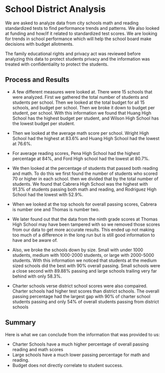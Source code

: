# School District Analysis
We are asked to analyze data from city schools math and reading standardized tests to find performance trends and patterns. We also looked at funding and how/if it related to standardized test scores. We are looking for trends in school performance which will help the school board make decisions with budget allotments. 

The family educational rights and privacy act was reviewed before analyzing this data to protect students privacy and the information was treated with confidentiality to protect the students.

## Process and Results
- A few different measures were looked at. There were 15 schools that were analyzed. First we gathered the total number of students and students per school. Then we looked at the total budget for all 15 schools, and budget per school. Then we broke it down to budget per student, per school. With this information we found that Huang High School has the highest budget per student, and Wilson High School has the lowest budget per student.

- Then we looked at the average math score per school. Wright High School had the highest at 83.6% and Huang High School had the lowest at 76.6%.

- For average reading scores, Pena High School had the highest percentage at 84%, and Ford High school had the lowest at 80.7%.

- We then looked at the percentage of students that passed both reading and math. To do this we first found the number of students who scored 70 or higher in each school. then we divided that by the total number of students. We found that Cabrera High School was the highest with 91.3% of students passing both math and reading, and Rodriguez High School had the lowest with 52.9%.

- When we looked at the top schools for overall passing scores, Cabrera is number one and Thomas is number two.

- We later found out that the data from the ninth grade scores at Thomas High School may have been tampered with so we removed those scores from our data to get more accurate results. This ended up not making too much of a difference in the long run but is still good information to have and be aware of.

- Also, we broke the schools down by size. Small with under 1000 students, medium with 1000-2000 students, or large with 2000-5000 students. With this information we noticed that students at the medium sized schools did the best with 90% overall passing. Small schools were a close second with 89.88% passing and large schools trailing very far behind with only 58.3%.

- Charter schools verse district school scores were also compaired. Charter schools had higher test scores than district schools. The overall passing percentage had the largest gap with 90% of charter school students passing and only 54% of overall students passing from district schools

## Summary
Here is what we can conclude from the information that was provided to us:
 - Charter Schools have a much higher percentage of overall passing reading and math scores
 - Large schools have a much lower passing percentage for math and reading.
 - Budget does not directly correlate to student success.
